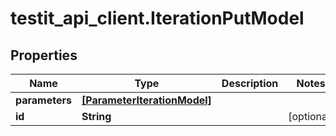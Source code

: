 # testit_api_client.IterationPutModel

## Properties

Name | Type | Description | Notes
------------ | ------------- | ------------- | -------------
**parameters** | [**[ParameterIterationModel]**](ParameterIterationModel.md) |  | 
**id** | **String** |  | [optional] 


